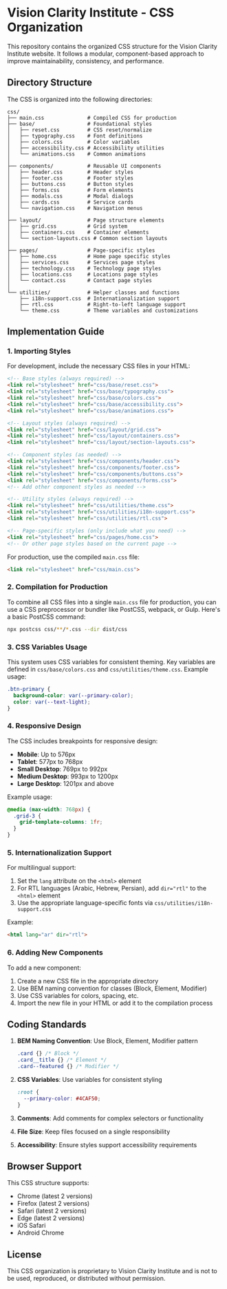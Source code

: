 # Vision Clarity Institute - CSS Organization

This repository contains the organized CSS structure for the Vision Clarity Institute website. It follows a modular, component-based approach to improve maintainability, consistency, and performance.

## Directory Structure

The CSS is organized into the following directories:

```
css/
├── main.css              # Compiled CSS for production
├── base/                 # Foundational styles
│   ├── reset.css         # CSS reset/normalize
│   ├── typography.css    # Font definitions
│   ├── colors.css        # Color variables
│   ├── accessibility.css # Accessibility utilities
│   └── animations.css    # Common animations
│
├── components/           # Reusable UI components
│   ├── header.css        # Header styles
│   ├── footer.css        # Footer styles
│   ├── buttons.css       # Button styles
│   ├── forms.css         # Form elements
│   ├── modals.css        # Modal dialogs
│   ├── cards.css         # Service cards
│   └── navigation.css    # Navigation menus
│
├── layout/               # Page structure elements
│   ├── grid.css          # Grid system
│   ├── containers.css    # Container elements
│   └── section-layouts.css # Common section layouts
│
├── pages/                # Page-specific styles
│   ├── home.css          # Home page specific styles
│   ├── services.css      # Services page styles
│   ├── technology.css    # Technology page styles
│   ├── locations.css     # Locations page styles
│   └── contact.css       # Contact page styles
│
└── utilities/            # Helper classes and functions
    ├── i18n-support.css  # Internationalization support
    ├── rtl.css           # Right-to-left language support
    └── theme.css         # Theme variables and customizations
```

## Implementation Guide

### 1. Importing Styles

For development, include the necessary CSS files in your HTML:

```html
<!-- Base styles (always required) -->
<link rel="stylesheet" href="css/base/reset.css">
<link rel="stylesheet" href="css/base/typography.css">
<link rel="stylesheet" href="css/base/colors.css">
<link rel="stylesheet" href="css/base/accessibility.css">
<link rel="stylesheet" href="css/base/animations.css">

<!-- Layout styles (always required) -->
<link rel="stylesheet" href="css/layout/grid.css">
<link rel="stylesheet" href="css/layout/containers.css">
<link rel="stylesheet" href="css/layout/section-layouts.css">

<!-- Component styles (as needed) -->
<link rel="stylesheet" href="css/components/header.css">
<link rel="stylesheet" href="css/components/footer.css">
<link rel="stylesheet" href="css/components/buttons.css">
<link rel="stylesheet" href="css/components/forms.css">
<!-- Add other component styles as needed -->

<!-- Utility styles (always required) -->
<link rel="stylesheet" href="css/utilities/theme.css">
<link rel="stylesheet" href="css/utilities/i18n-support.css">
<link rel="stylesheet" href="css/utilities/rtl.css">

<!-- Page-specific styles (only include what you need) -->
<link rel="stylesheet" href="css/pages/home.css">
<!-- Or other page styles based on the current page -->
```

For production, use the compiled `main.css` file:

```html
<link rel="stylesheet" href="css/main.css">
```

### 2. Compilation for Production

To combine all CSS files into a single `main.css` file for production, you can use a CSS preprocessor or bundler like PostCSS, webpack, or Gulp. Here's a basic PostCSS command:

```bash
npx postcss css/**/*.css --dir dist/css
```

### 3. CSS Variables Usage

This system uses CSS variables for consistent theming. Key variables are defined in `css/base/colors.css` and `css/utilities/theme.css`. Example usage:

```css
.btn-primary {
  background-color: var(--primary-color);
  color: var(--text-light);
}
```

### 4. Responsive Design

The CSS includes breakpoints for responsive design:

- **Mobile**: Up to 576px
- **Tablet**: 577px to 768px
- **Small Desktop**: 769px to 992px
- **Medium Desktop**: 993px to 1200px
- **Large Desktop**: 1201px and above

Example usage:

```css
@media (max-width: 768px) {
  .grid-3 {
    grid-template-columns: 1fr;
  }
}
```

### 5. Internationalization Support

For multilingual support:

1. Set the `lang` attribute on the `<html>` element
2. For RTL languages (Arabic, Hebrew, Persian), add `dir="rtl"` to the `<html>` element
3. Use the appropriate language-specific fonts via `css/utilities/i18n-support.css`

Example:

```html
<html lang="ar" dir="rtl">
```

### 6. Adding New Components

To add a new component:

1. Create a new CSS file in the appropriate directory
2. Use BEM naming convention for classes (Block, Element, Modifier)
3. Use CSS variables for colors, spacing, etc.
4. Import the new file in your HTML or add it to the compilation process

## Coding Standards

1. **BEM Naming Convention**: Use Block, Element, Modifier pattern
   ```css
   .card {} /* Block */
   .card__title {} /* Element */
   .card--featured {} /* Modifier */
   ```

2. **CSS Variables**: Use variables for consistent styling
   ```css
   :root {
     --primary-color: #4CAF50;
   }
   ```

3. **Comments**: Add comments for complex selectors or functionality

4. **File Size**: Keep files focused on a single responsibility

5. **Accessibility**: Ensure styles support accessibility requirements

## Browser Support

This CSS structure supports:

- Chrome (latest 2 versions)
- Firefox (latest 2 versions)
- Safari (latest 2 versions)
- Edge (latest 2 versions)
- iOS Safari
- Android Chrome

## License

This CSS organization is proprietary to Vision Clarity Institute and is not to be used, reproduced, or distributed without permission.
